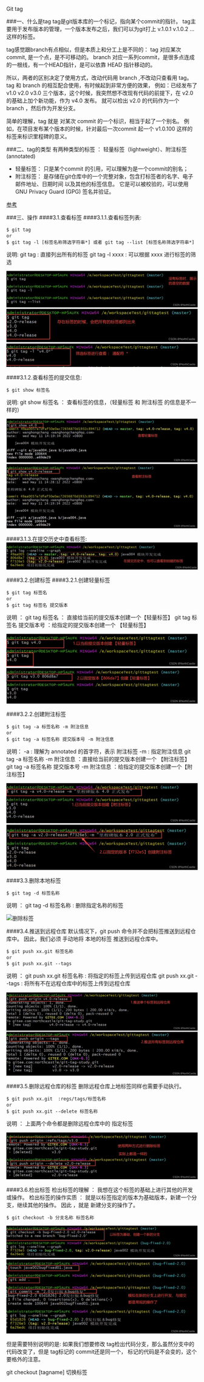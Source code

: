 Git tag


###一、什么是tag
tag是git版本库的一个标记，指向某个commit的指针。
tag主要用于发布版本的管理，一个版本发布之后，我们可以为git打上 v.1.0.1 v.1.0.2 ...这样的标签。

tag感觉跟branch有点相似，但是本质上和分工上是不同的：
tag 对应某次commit, 是一个点，是不可移动的。
branch 对应一系列commit，是很多点连成的一根线，有一个HEAD指针，是可以依靠 HEAD 指针移动的。

所以，两者的区别决定了使用方式，改动代码用 branch ,不改动只查看用 tag。
tag 和 branch 的相互配合使用，有时候起到非常方便的效果，
例如：已经发布了 v1.0 v2.0 v3.0 三个版本，这个时候，我突然想不改现有代码的前提下，在 v2.0 的基础上加个新功能，作为 v4.0 发布。
就可以检出 v2.0 的代码作为一个 branch ，然后作为开发分支。

简单的理解，tag 就是 对某次 commit 的一个标识，相当于起了一个别名。
例如，在项目发布某个版本的时候，针对最后一次commit 起一个 v1.0.100 这样的标签来标识里程碑的意义。


###二、tag的类型
有两种类型的标签 ： 轻量标签（lightweight）、附注标签(annotated)
- 轻量标签： 只是某个commit 的引用，可以理解为是一个commit的别名；
- 附注标签： 是存储在git仓库中的一个完整对象，包含打标签者的名字、电子邮件地址、日期时间 以及其他的标签信息。
           它是可以被校验的，可以使用 GNU Privacy Guard (GPG) 签名并验证。

[参考](https://blog.csdn.net/qq_39505245/article/details/124705850?spm=1001.2101.3001.6661.1&utm_medium=distribute.pc_relevant_t0.none-task-blog-2%7Edefault%7ECTRLIST%7ERate-1-124705850-blog-98654951.pc_relevant_multi_platform_whitelistv5&depth_1-utm_source=distribute.pc_relevant_t0.none-task-blog-2%7Edefault%7ECTRLIST%7ERate-1-124705850-blog-98654951.pc_relevant_multi_platform_whitelistv5&utm_relevant_index=1)


###三、操作
####3.1.查看标签
####3.1.1.查看标签列表:
```shell script
$ git tag
or 
$ git tag -l [标签名称筛选字符串*] 或者 git tag --list [标签名称筛选字符串*]
```
说明:
git tag : 直接列出所有的标签
git tag -l xxxx : 可以根据 xxxx 进行标签的筛选

![查看标签列表](./image/查看标签列表.jpg)

####3.1.2.查看标签的提交信息:
```shell script
$ git show 标签名
```
说明:
git show 标签名 ： 查看标签的信息，（轻量标签 和 附注标签 的信息是不一样的）

![查看标签的提交信息](./image/查看标签的提交信息.jpg)

####3.1.3.在提交历史中查看标签:
![在提交历史中查看标签](./image/在提交历史中查看标签.jpg)



####3.2.创建标签
####3.2.1.创建轻量标签
```shell script
$ git tag 标签名   
or 
$ git tag 标签名 提交版本
```
说明 ：
git tag 标签名 ： 直接给当前的提交版本创建一个【轻量标签】
git tag 标签名 提交版本号 ：给指定的提交版本创建一个 【轻量标签】

![创建轻量标签](./image/创建轻量标签.jpg)

####3.2.2.创建附注标签
```shell script
$ git tag -a 标签名称 -m 附注信息   
or
$ git tag -a 标签名称 提交版本号 -m 附注信息
```
说明：
-a : 理解为 annotated 的首字符，表示 附注标签
-m : 指定附注信息
git tag -a 标签名称 -m 附注信息 ：直接给当前的提交版本创建一个 【附注标签】
git tag -a 标签名称 提交版本号 -m 附注信息 ：给指定的提交版本创建一个【附注标签】

![创建附注标签](./image/创建附注标签.jpg)



####3.3.删除本地标签
```shell script
$ git tag -d 标签名称   
```
说明 ：
git tag -d 标签名称 : 删除指定名称的标签

![删除标签](./image/删除标签.jpg)



####3.4.推送到远程仓库
默认情况下，git push 命令并不会把标签推送到远程仓库中。
因此，我们必须 手动地将 本地的标签 推送到远程仓库中。

```shell script
$ git push xx.git 标签名称 
or
$ git push xx.git --tags
```
说明 ：
git push xx.git 标签名称 : 将指定的标签上传到远程仓库
git push xx.git --tags : 将所有不在远程仓库中的标签上传到远程仓库

![推送单个标签](./image/推送单个标签.jpg)
![推送所有标签](./image/推送所有标签.jpg)



####3.5.删除远程仓库的标签
删除远程仓库上地标签同样也需要手动执行。

```shell script
$ git push xx.git  :regs/tags/标签名称
or
$ git push xx.git --delete 标签名称
```
说明 ：
上面两个命令都是删除远程仓库中的 指定标签

![删除远程仓库的标签](./image/删除远程仓库的标签.jpg)



####3.6.检出标签
检出标签的理解 ： 我想在这个标签的基础上进行其他的开发或操作。
检出标签的操作实质 ： 就是以标签指定的版本为基础版本，新建一个分支，继续其他的操作。
因此 ，就是 新建分支的操作了。

```shell script
$ git checkout -b 分支名称 标签名称
```

![检出标签](./image/检出标签.jpg)

但是需要特别说明的是: 
如果我们想要修改 tag检出代码分支，那么虽然分支中的代码改变了，但是 tag标记的 commit还是同一个，
标记的代码是不会变的，这个要格外的注意。

git checkout [tagname] 切换标签